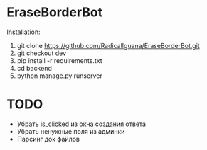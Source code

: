 # EraseBorderBot

Installation:
1. git clone https://github.com/RadicalIguana/EraseBorderBot.git 
2. git checkout dev
3. pip install -r requirements.txt
4. cd backend
5. python manage.py runserver

# TODO
* Убрать is_clicked из окна создания ответа
* Убрать ненужные поля из админки
* Парсинг док файлов
